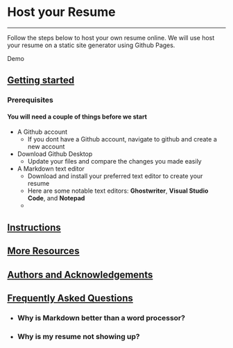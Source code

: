 # Host your Resume 
---
Follow the steps below to host your own resume online. We will use host your resume on a static site generator using Github Pages.

Demo 

## <u> Getting started </u>

### **Prerequisites**

#### You will need a couple of things before we start
- A Github account
	+ If you dont have a Github account, navigate to github and create a new account
- Download Github Desktop
	+ Update your files and compare the changes you made easily
- A Markdown text editor
	+ Download and install your preferred text editor to create your resume
	+ Here are some notable text editors: **Ghostwriter**, **Visual Studio Code**, and **Notepad**
	+ 

## <u> Instructions </u>



## <u> More Resources </u>


## <u> Authors and Acknowledgements </u>


## <u> Frequently Asked Questions </u>

- ### Why is Markdown better than a word processor?
- ### Why is my resume not showing up?

